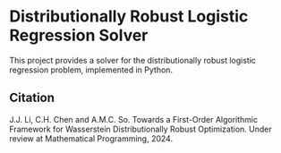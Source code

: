 # Distributionally Robust Logistic Regression Solver

This project provides a solver for the distributionally robust logistic regression problem, implemented in Python.

## Citation

J.J. Li, C.H. Chen and A.M.C. So. Towards a First-Order Algorithmic Framework for Wasserstein Distributionally Robust Optimization. Under review at Mathematical Programming, 2024.
